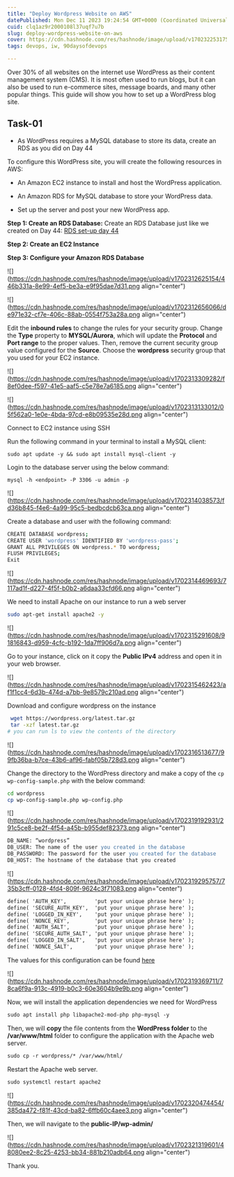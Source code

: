 ```yaml
---
title: "Deploy Wordpress Website on AWS"
datePublished: Mon Dec 11 2023 19:24:54 GMT+0000 (Coordinated Universal Time)
cuid: clq1az9r2000108l37uqf7u7b
slug: deploy-wordpress-website-on-aws
cover: https://cdn.hashnode.com/res/hashnode/image/upload/v1702322531754/16f9445a-3221-4a98-bd8e-3deef85a6592.png
tags: devops, iw, 90daysofdevops

---
```


Over 30% of all websites on the internet use WordPress as their content management system (CMS). It is most often used to run blogs, but it can also be used to run e-commerce sites, message boards, and many other popular things. This guide will show you how to set up a WordPress blog site.

## Task-01

* As WordPress requires a MySQL database to store its data, create an RDS as you did on Day 44
    

To configure this WordPress site, you will create the following resources in AWS:

* An Amazon EC2 instance to install and host the WordPress application.
    
* An Amazon RDS for MySQL database to store your WordPress data.
    
* Set up the server and post your new WordPress app.
    

**Step 1: Create an RDS Database:** Create an RDS Database just like we created on Day 44: [RDS set-up day 44](https://hashnode.com/post/clpyf21s0000608joe648dkxw)

**Step 2: Create an EC2 Instance**

**Step 3: Configure your Amazon RDS Database**

![](https://cdn.hashnode.com/res/hashnode/image/upload/v1702312625154/446b331a-8e99-4ef5-be3a-e9f95dae7d31.png align="center")

![](https://cdn.hashnode.com/res/hashnode/image/upload/v1702312656066/de971e32-cf7e-406c-88ab-0554f753a28a.png align="center")

Edit the **inbound rules** to change the rules for your security group. Change the **Type** property to **MYSQL/Aurora**, which will update the **Protocol** and **Port range** to the proper values. Then, remove the current security group value configured for the **Source**. Choose the **wordpress** security group that you used for your EC2 instance.

![](https://cdn.hashnode.com/res/hashnode/image/upload/v1702313309282/f8ef0dee-f597-41e5-aaf5-c5e78e7a6185.png align="center")

![](https://cdn.hashnode.com/res/hashnode/image/upload/v1702313133012/05f562a0-1e0e-4bda-97cd-e8b09535e28d.png align="center")

Connect to EC2 instance using SSH

Run the following command in your terminal to install a MySQL client:

```plaintext
sudo apt update -y && sudo apt install mysql-client -y
```

Login to the database server using the below command:

```plaintext
mysql -h <endpoint> -P 3306 -u admin -p
```

![](https://cdn.hashnode.com/res/hashnode/image/upload/v1702314038573/fd36b845-f4e6-4a99-95c5-bedbcdcb63ca.png align="center")

Create a database and user with the following command:

```bash
CREATE DATABASE wordpress;
CREATE USER 'wordpress' IDENTIFIED BY 'wordpress-pass';
GRANT ALL PRIVILEGES ON wordpress.* TO wordpress;
FLUSH PRIVILEGES;
Exit
```

![](https://cdn.hashnode.com/res/hashnode/image/upload/v1702314469693/7117ad1f-d227-4f5f-b0b2-a6daa33cfd66.png align="center")

We need to install Apache on our instance to run a web server

```bash
sudo apt-get install apache2 -y
```

![](https://cdn.hashnode.com/res/hashnode/image/upload/v1702315291608/91816843-d959-4cfc-b192-1da7ff906d7a.png align="center")

Go to your instance, click on it copy the **Public IPv4** address and open it in your web browser.

![](https://cdn.hashnode.com/res/hashnode/image/upload/v1702315462423/af1f1cc4-6d3b-474d-a7bb-9e8579c210ad.png align="center")

Download and configure wordpress on the instance

```bash
 wget https://wordpress.org/latest.tar.gz 
 tar -xzf latest.tar.gz
# you can run ls to view the contents of the directory
```

![](https://cdn.hashnode.com/res/hashnode/image/upload/v1702316513677/99fb36ba-b7ce-43b6-af96-fabf05b728d3.png align="center")

Change the directory to the WordPress directory and make a copy of the `cp wp-config-sample.php` with the below command:

```bash
cd wordpress
cp wp-config-sample.php wp-config.php
```

![](https://cdn.hashnode.com/res/hashnode/image/upload/v1702319192931/291c5ce8-be2f-4f54-a45b-b955def82373.png align="center")

```apache
DB_NAME: “wordpress”
DB_USER: The name of the user you created in the database 
DB_PASSWORD: The password for the user you created for the database
DB_HOST: The hostname of the database that you created 
```

![](https://cdn.hashnode.com/res/hashnode/image/upload/v1702319295757/735b3cff-0128-4fd4-809f-9624c3f71083.png align="center")

```apache
define( 'AUTH_KEY',         'put your unique phrase here' );
define( 'SECURE_AUTH_KEY',  'put your unique phrase here' );
define( 'LOGGED_IN_KEY',    'put your unique phrase here' );
define( 'NONCE_KEY',        'put your unique phrase here' );
define( 'AUTH_SALT',        'put your unique phrase here' );
define( 'SECURE_AUTH_SALT', 'put your unique phrase here' );
define( 'LOGGED_IN_SALT',   'put your unique phrase here' );
define( 'NONCE_SALT',       'put your unique phrase here' );
```

The values for this configuration can be found [here](https://api.wordpress.org/secret-key/1.1/salt/)

![](https://cdn.hashnode.com/res/hashnode/image/upload/v1702319369711/78ca6f9a-913c-4919-b0c3-60e3604b9e9b.png align="center")

Now, we will install the application dependencies we need for WordPress

```apache
sudo apt install php libapache2-mod-php php-mysql -y
```

Then, we will **copy** the file contents from the **WordPress folder** to the **/var/www/html** folder to configure the application with the Apache web server.

```apache
sudo cp -r wordpress/* /var/www/html/
```

Restart the Apache web server.

```apache
sudo systemctl restart apache2
```

![](https://cdn.hashnode.com/res/hashnode/image/upload/v1702320474454/385da472-f81f-43cd-ba82-6ffb60c4aee3.png align="center")

Then, we will navigate to the **public-IP/wp-admin/**

![](https://cdn.hashnode.com/res/hashnode/image/upload/v1702321319601/48080ee2-8c25-4253-bb34-881b210adb64.png align="center")

Thank you.
